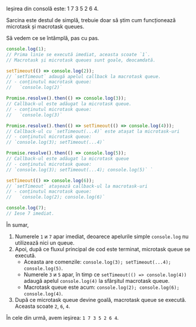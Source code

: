Ieșirea din consolă este: 1 7 3 5 2 6 4.

Sarcina este destul de simplă, trebuie doar să știm cum funcționează microtask și macrotask queues.

Să vedem ce se întâmplă, pas cu pas.

```js
console.log(1);
// Prima linie se execută imediat, aceasta scoate `1`.
// Macrotask și microtask queues sunt goale, deocamdată.

setTimeout(() => console.log(2));
// `setTimeout` adaugă apelul callback la macrotask queue.
// - conținutul macrotask queue:
//   `console.log(2)`

Promise.resolve().then(() => console.log(3));
// Callback-ul este adăugat la microtask queue.
// - conținutul microtask queue:
//   `console.log(3)`

Promise.resolve().then(() => setTimeout(() => console.log(4)));
// Callback-ul cu `setTimeout(...4)` este atașat la microtask-uri
// - conținutul microtask queue:
// `console.log(3); setTimeout(...4)`

Promise.resolve().then(() => console.log(5));
// Callback-ul este adăugat la microtask queue
// - conținutul microtask queue:
// `console.log(3); setTimeout(...4); console.log(5)` `

setTimeout(() => console.log(6));
// `setTimeout` atașează callback-ul la macrotask-uri
// - conținutul macrotask queue:
//   `console.log(2); console.log(6)`

console.log(7);
// Iese 7 imediat.
```

În sumar,

1. Numerele `1` и `7` apar imediat, deoarece apelurile simple `console.log` nu utilizează nici un queue.
2. Apoi, după ce fluxul principal de cod este terminat, microtask queue se execută.
    - Aceasta are comenzile: `console.log(3); setTimeout(...4); console.log(5)`.
    - Numerele `3` и `5` apar, în timp ce `setTimeout(() => console.log(4))` adaugă apelul `console.log(4)` la sfârșitul macrotask queue.
    - Macrotask queue este acum: `console.log(2); console.log(6); console.log(4)`.
3. După ce microtask queue devine goală, macrotask queue se execută. Aceasta scoate `2`, `6`, `4`.

În cele din urmă, avem ieșirea: `1 7 3 5 2 6 4`.